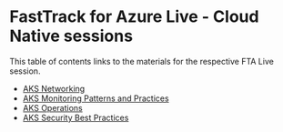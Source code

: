 # FastTrack for Azure Live - Cloud Native sessions
This table of contents links to the materials for the respective FTA Live session.

- [AKS Networking](./aks-networking/readme.md)
- [AKS Monitoring Patterns and Practices](./aks-monitoring/readme.md)
- [AKS Operations](./aks-operations/readme.md)
- [AKS Security Best Practices](./aks-security/readme.md)